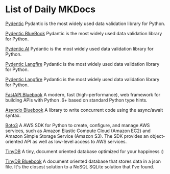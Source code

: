 # List of Daily MKDocs 

[Pydentic](https://docs.pydantic.dev/latest/) 
Pydantic is the most widely used data validation library for Python.

[Pydentic BlueBook](https://lyz-code.github.io/blue-book/coding/python/pydantic/) 
Pydantic is the most widely used data validation library for Python.

[Pydentic AI](https://lyz-code.github.io/blue-book/coding/python/pydantic/) 
Pydantic is the most widely used data validation library for Python.

[Pydentic Langfire](https://lyz-code.github.io/blue-book/coding/python/pydantic/) 
Pydantic is the most widely used data validation library for Python.

[Pydentic Langfire](https://lyz-code.github.io/blue-book/coding/python/pydantic/) 
Pydantic is the most widely used data validation library for Python.



[FastAPI Bluebook](https://lyz-code.github.io/blue-book/fastapi/) 
A modern, fast (high-performance), web framework for building APIs with Python .6+ based on standard Python type hints.



[Asyncio Bluebook](https://lyz-code.github.io/blue-book/asyncio/)
A library to write concurrent code using the async/await syntax.

[Boto3](https://lyz-code.github.io/blue-book/boto3/)
A AWS SDK for Python to create, configure, and manage AWS services, such as Amazon Elastic Compute Cloud (Amazon EC2) and Amazon Simple Storage Service (Amazon S3). The SDK provides an object-oriented API as well as low-level access to AWS services.

[TinyDB](https://tinydb.readthedocs.io/en/latest/)
A tiny, document oriented database optimized for your happiness :)

[TinyDB Bluebook](https://lyz-code.github.io/blue-book/coding/python/tinydb/)
A document oriented database that stores data in a json file. It's the closest solution to a NoSQL SQLite solution that I've found.
